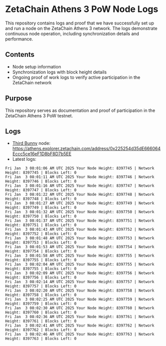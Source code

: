# ZetaChain Athens 3 PoW Node Logs
This repository contains logs and proof that we have successfully set up and run a node on the ZetaChain Athens 3 network. The logs demonstrate continuous node operation, including synchronization details and performance.

## Contents
- Node setup information
- Synchronization logs with block height details
- Ongoing proof of work logs to verify active participation in the ZetaChain network

## Purpose
This repository serves as documentation and proof of participation in the ZetaChain Athens 3 PoW testnet.

## Logs

- [Third Bunny](https://thirdbunny.xyz/) node: https://athens.explorer.zetachain.com/address/0x225254d35dE666064Eccc5ce16eF1D8bF8D7b5EE
- Latest logs:
```
Fri Jan  3 08:01:06 AM UTC 2025 Your Node Height: 8397745 | Network Height: 8397745 | Blocks Left: 0
Fri Jan  3 08:01:11 AM UTC 2025 Your Node Height: 8397746 | Network Height: 8397746 | Blocks Left: 0
Fri Jan  3 08:01:16 AM UTC 2025 Your Node Height: 8397747 | Network Height: 8397747 | Blocks Left: 0
Fri Jan  3 08:01:22 AM UTC 2025 Your Node Height: 8397748 | Network Height: 8397748 | Blocks Left: 0
Fri Jan  3 08:01:27 AM UTC 2025 Your Node Height: 8397749 | Network Height: 8397749 | Blocks Left: 0
Fri Jan  3 08:01:32 AM UTC 2025 Your Node Height: 8397750 | Network Height: 8397750 | Blocks Left: 0
Fri Jan  3 08:01:37 AM UTC 2025 Your Node Height: 8397751 | Network Height: 8397751 | Blocks Left: 0
Fri Jan  3 08:01:43 AM UTC 2025 Your Node Height: 8397752 | Network Height: 8397752 | Blocks Left: 0
Fri Jan  3 08:01:48 AM UTC 2025 Your Node Height: 8397753 | Network Height: 8397753 | Blocks Left: 0
Fri Jan  3 08:01:53 AM UTC 2025 Your Node Height: 8397754 | Network Height: 8397754 | Blocks Left: 0
Fri Jan  3 08:01:58 AM UTC 2025 Your Node Height: 8397755 | Network Height: 8397755 | Blocks Left: 0
Fri Jan  3 08:02:04 AM UTC 2025 Your Node Height: 8397755 | Network Height: 8397755 | Blocks Left: 0
Fri Jan  3 08:02:09 AM UTC 2025 Your Node Height: 8397756 | Network Height: 8397756 | Blocks Left: 0
Fri Jan  3 08:02:14 AM UTC 2025 Your Node Height: 8397757 | Network Height: 8397757 | Blocks Left: 0
Fri Jan  3 08:02:20 AM UTC 2025 Your Node Height: 8397758 | Network Height: 8397758 | Blocks Left: 0
Fri Jan  3 08:02:25 AM UTC 2025 Your Node Height: 8397759 | Network Height: 8397759 | Blocks Left: 0
Fri Jan  3 08:02:30 AM UTC 2025 Your Node Height: 8397760 | Network Height: 8397760 | Blocks Left: 0
Fri Jan  3 08:02:36 AM UTC 2025 Your Node Height: 8397761 | Network Height: 8397761 | Blocks Left: 0
Fri Jan  3 08:02:41 AM UTC 2025 Your Node Height: 8397762 | Network Height: 8397762 | Blocks Left: 0
Fri Jan  3 08:02:46 AM UTC 2025 Your Node Height: 8397763 | Network Height: 8397763 | Blocks Left: 0
```
